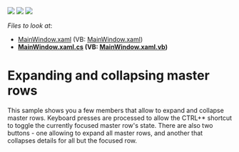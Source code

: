 <!-- default badges list -->
![](https://img.shields.io/endpoint?url=https://codecentral.devexpress.com/api/v1/VersionRange/128647685/21.1.5%2B)
[![](https://img.shields.io/badge/Open_in_DevExpress_Support_Center-FF7200?style=flat-square&logo=DevExpress&logoColor=white)](https://supportcenter.devexpress.com/ticket/details/E4044)
[![](https://img.shields.io/badge/📖_How_to_use_DevExpress_Examples-e9f6fc?style=flat-square)](https://docs.devexpress.com/GeneralInformation/403183)
<!-- default badges end -->
<!-- default file list -->
*Files to look at*:

* [MainWindow.xaml](./CS/WpfApplication21/MainWindow.xaml) (VB: [MainWindow.xaml](./VB/WpfApplication21/MainWindow.xaml))
* **[MainWindow.xaml.cs](./CS/WpfApplication21/MainWindow.xaml.cs) (VB: [MainWindow.xaml.vb](./VB/WpfApplication21/MainWindow.xaml.vb))**
<!-- default file list end -->
# Expanding and collapsing master rows


<p>This sample shows you a few members that allow to expand and collapse master rows. Keyboard presses are processed to allow the CTRL+* shortcut to toggle the currently focused master row's state. There are also two buttons - one allowing to expand all master rows, and another that collapses details for all but the focused row.</p>

<br/>



